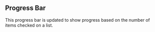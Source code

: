 ## Progress Bar
This progress bar is updated to show progress based on the number of items checked on a list. 
